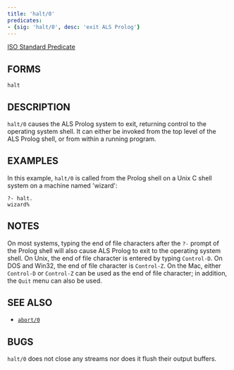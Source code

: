 ```yaml
---
title: 'halt/0'
predicates:
- {sig: 'halt/0', desc: 'exit ALS Prolog'}
---
```

[ISO Standard Predicate](https://www.deransart.fr/prolog/bips.html#halt)



## FORMS
```
halt
```
## DESCRIPTION

`halt/0` causes the ALS Prolog system to exit, returning control to the operating system shell. It can either be invoked from the top level of the ALS Prolog shell, or from within a running program.

## EXAMPLES

In this example, `halt/0` is called from the Prolog shell on a Unix C shell system on a machine named 'wizard':

```
?- halt.
wizard%
```
## NOTES

On most systems, typing the end of file characters after the `?-` prompt of the Prolog shell will also cause ALS Prolog to exit to the operating system shell. On Unix, the end of file character is entered by typing `Control-D`. On DOS and Win32, the end of file character is `Control-Z`. On the Mac, either `Control-D` or `Control-Z` can be used as the end of file character; in addition, the `Quit` menu can also be used.

## SEE ALSO

- [`abort/0`](abort.html)

## BUGS

`halt/0` does not close any streams nor does it flush their output buffers.

